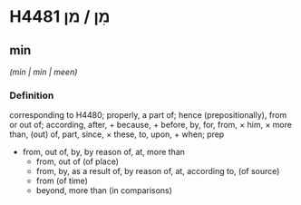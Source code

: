 # H4481 מִן / מן

## min

_(min | min | meen)_

### Definition

corresponding to H4480; properly, a part of; hence (prepositionally), from or out of; according, after, + because, + before, by, for, from, × him, × more than, (out) of, part, since, × these, to, upon, + when; prep

- from, out of, by, by reason of, at, more than
  - from, out of (of place)
  - from, by, as a result of, by reason of, at, according to, (of source)
  - from (of time)
  - beyond, more than (in comparisons)
